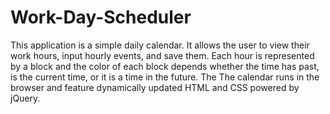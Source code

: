 # Work-Day-Scheduler

This application is a simple daily calendar. It allows the user to view their work hours, input hourly events, and save them. Each hour is represented by a block and the color of each block depends whether the time has past, is the current time, or it is a time in the future. 
The The calendar runs in the browser and feature dynamically updated HTML and CSS powered by jQuery.
